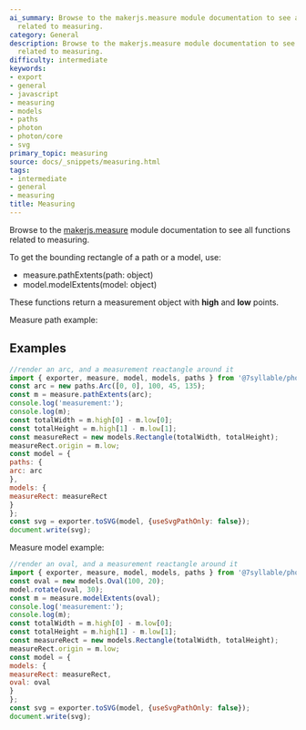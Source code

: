 ```yaml
---
ai_summary: Browse to the makerjs.measure module documentation to see all functions
  related to measuring.
category: General
description: Browse to the makerjs.measure module documentation to see all functions
  related to measuring.
difficulty: intermediate
keywords:
- export
- general
- javascript
- measuring
- models
- paths
- photon
- photon/core
- svg
primary_topic: measuring
source: docs/_snippets/measuring.html
tags:
- intermediate
- general
- measuring
title: Measuring
---
```

Browse to the [makerjs.measure](../api/modules/core_measure.html) module documentation to see all functions related to measuring.

To get the bounding rectangle of a path or a model, use:

* measure.pathExtents(path: object)
* model.modelExtents(model: object)

These functions return a measurement object with **high** and **low** points.

Measure path example:


## Examples

```javascript
//render an arc, and a measurement reactangle around it
import { exporter, measure, model, models, paths } from '@7syllable/photon-core';
const arc = new paths.Arc([0, 0], 100, 45, 135);
const m = measure.pathExtents(arc);
console.log('measurement:');
console.log(m);
const totalWidth = m.high[0] - m.low[0];
const totalHeight = m.high[1] - m.low[1];
const measureRect = new models.Rectangle(totalWidth, totalHeight);
measureRect.origin = m.low;
const model = {
paths: {
arc: arc
},
models: {
measureRect: measureRect
}
};
const svg = exporter.toSVG(model, {useSvgPathOnly: false});
document.write(svg);
```

Measure model example:

```javascript
//render an oval, and a measurement reactangle around it
import { exporter, measure, model, models, paths } from '@7syllable/photon-core';
const oval = new models.Oval(100, 20);
model.rotate(oval, 30);
const m = measure.modelExtents(oval);
console.log('measurement:');
console.log(m);
const totalWidth = m.high[0] - m.low[0];
const totalHeight = m.high[1] - m.low[1];
const measureRect = new models.Rectangle(totalWidth, totalHeight);
measureRect.origin = m.low;
const model = {
models: {
measureRect: measureRect,
oval: oval
}
};
const svg = exporter.toSVG(model, {useSvgPathOnly: false});
document.write(svg);
```
